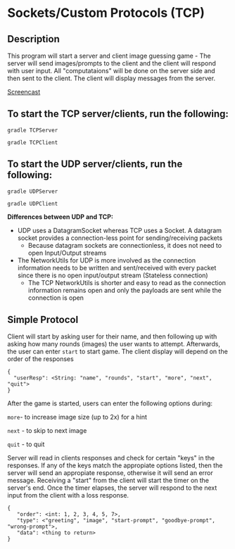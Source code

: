 # Sockets/Custom Protocols (TCP)

## Description
This program will start a server and client image guessing game - The server will send images/prompts to the client and the client will respond with user input.  All "computataions" will be done on the server side and then sent to the client.  The client will display messages from the server. 

[Screencast](https://youtu.be/U7vyDRurjGA)


## To start the TCP server/clients, run the following:

`gradle TCPServer`

`gradle TCPClient`

## To start the UDP server/clients, run the following:

`gradle UDPServer`

`gradle UDPClient`

**Differences between UDP and TCP:**
* UDP uses a DatagramSocket whereas TCP uses a Socket.  A datagram socket provides a connection-less point for sending/receiving packets
  * Because datagram sockets are connectionless, it does not need to open Input/Output streams
* The NetworkUtils for UDP is more involved as the connection information needs to be written and sent/received with every packet since there is no open input/output stream (Stateless connection)
  * The TCP NetworkUtils is shorter and easy to read as the connection information remains open and only the payloads are sent while the connection is open


## Simple Protocol

Client will start by asking user for their name, and then following up with asking how many rounds (images) the user wants to attempt.  Afterwards, the user can enter `start` to start game.  The client display will depend on the order of the responses

```
{
  "userResp": <String: "name", "rounds", "start", "more", "next", "quit">
}
```

After the game is started, users can enter the following options during:

`more`- to increase image size (up to 2x) for a hint

`next` - to skip to next image 

`quit` - to quit 

Server will read in clients responses and check for certain "keys" in the responses.  If any of the keys match the appropiate options listed, then the server will send an appropiate response, otherwise it will send an error message.  Receiving a "start" from the client will start the timer on the server's end.  Once the timer elapses, the server will respond to the next input from the client with a loss response.

```
{
   "order": <int: 1, 2, 3, 4, 5, 7>, 
   "type": <"greeting", "image", "start-prompt", "goodbye-prompt", "wrong-prompt">,
   "data": <thing to return> 
}
```

